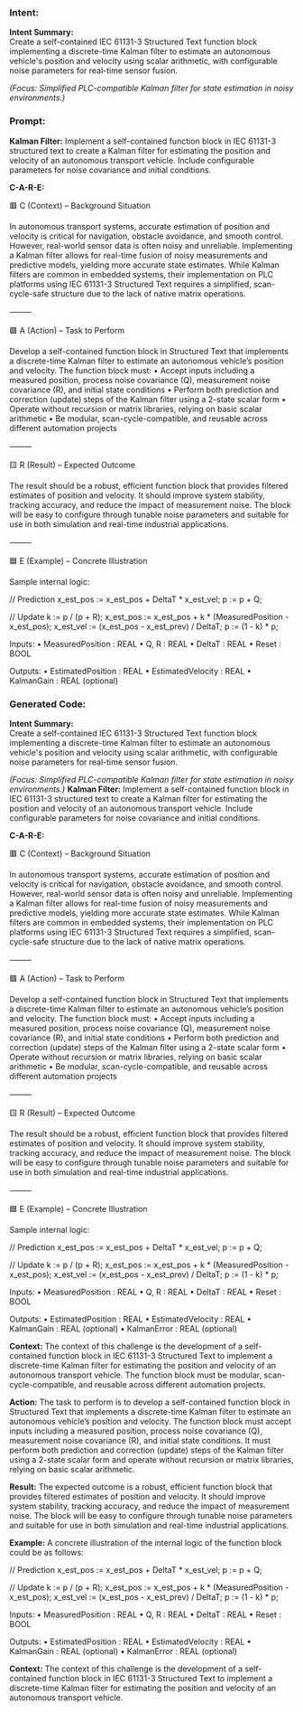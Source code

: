 ### Intent:
**Intent Summary:**  
Create a self-contained IEC 61131-3 Structured Text function block implementing a discrete-time Kalman filter to estimate an autonomous vehicle's position and velocity using scalar arithmetic, with configurable noise parameters for real-time sensor fusion.  

*(Focus: Simplified PLC-compatible Kalman filter for state estimation in noisy environments.)*

### Prompt:
**Kalman Filter:**
Implement a self-contained function block in IEC 61131-3 structured text to create a Kalman filter for estimating the position and velocity of an autonomous transport vehicle. Include configurable parameters for noise covariance and initial conditions.

**C-A-R-E:**

🟥 C (Context) – Background Situation

In autonomous transport systems, accurate estimation of position and velocity is critical for navigation, obstacle avoidance, and smooth control. However, real-world sensor data is often noisy and unreliable. Implementing a Kalman filter allows for real-time fusion of noisy measurements and predictive models, yielding more accurate state estimates. While Kalman filters are common in embedded systems, their implementation on PLC platforms using IEC 61131-3 Structured Text requires a simplified, scan-cycle-safe structure due to the lack of native matrix operations.

⸻

🟩 A (Action) – Task to Perform

Develop a self-contained function block in Structured Text that implements a discrete-time Kalman filter to estimate an autonomous vehicle’s position and velocity. The function block must:
	•	Accept inputs including a measured position, process noise covariance (Q), measurement noise covariance (R), and initial state conditions
	•	Perform both prediction and correction (update) steps of the Kalman filter using a 2-state scalar form
	•	Operate without recursion or matrix libraries, relying on basic scalar arithmetic
	•	Be modular, scan-cycle-compatible, and reusable across different automation projects

⸻

🟨 R (Result) – Expected Outcome

The result should be a robust, efficient function block that provides filtered estimates of position and velocity. It should improve system stability, tracking accuracy, and reduce the impact of measurement noise. The block will be easy to configure through tunable noise parameters and suitable for use in both simulation and real-time industrial applications.

⸻

🟦 E (Example) – Concrete Illustration

Sample internal logic:

// Prediction
x_est_pos := x_est_pos + DeltaT * x_est_vel;
p := p + Q;

// Update
k := p / (p + R);
x_est_pos := x_est_pos + k * (MeasuredPosition - x_est_pos);
x_est_vel := (x_est_pos - x_est_prev) / DeltaT;
p := (1 - k) * p;

Inputs:
	•	MeasuredPosition : REAL
	•	Q, R : REAL
	•	DeltaT : REAL
	•	Reset : BOOL

Outputs:
	•	EstimatedPosition : REAL
	•	EstimatedVelocity : REAL
	•	KalmanGain : REAL (optional)

### Generated Code:
**Intent Summary:**  
Create a self-contained IEC 61131-3 Structured Text function block implementing a discrete-time Kalman filter to estimate an autonomous vehicle's position and velocity using scalar arithmetic, with configurable noise parameters for real-time sensor fusion.  

*(Focus: Simplified PLC-compatible Kalman filter for state estimation in noisy environments.)*
**Kalman Filter:**
Implement a self-contained function block in IEC 61131-3 structured text to create a Kalman filter for estimating the position and velocity of an autonomous transport vehicle. Include configurable parameters for noise covariance and initial conditions.

**C-A-R-E:**

🟥 C (Context) – Background Situation

In autonomous transport systems, accurate estimation of position and velocity is critical for navigation, obstacle avoidance, and smooth control. However, real-world sensor data is often noisy and unreliable. Implementing a Kalman filter allows for real-time fusion of noisy measurements and predictive models, yielding more accurate state estimates. While Kalman filters are common in embedded systems, their implementation on PLC platforms using IEC 61131-3 Structured Text requires a simplified, scan-cycle-safe structure due to the lack of native matrix operations.

⸻

🟩 A (Action) – Task to Perform

Develop a self-contained function block in Structured Text that implements a discrete-time Kalman filter to estimate an autonomous vehicle’s position and velocity. The function block must:
	•	Accept inputs including a measured position, process noise covariance (Q), measurement noise covariance (R), and initial state conditions
	•	Perform both prediction and correction (update) steps of the Kalman filter using a 2-state scalar form
	•	Operate without recursion or matrix libraries, relying on basic scalar arithmetic
	•	Be modular, scan-cycle-compatible, and reusable across different automation projects

⸻

🟨 R (Result) – Expected Outcome

The result should be a robust, efficient function block that provides filtered estimates of position and velocity. It should improve system stability, tracking accuracy, and reduce the impact of measurement noise. The block will be easy to configure through tunable noise parameters and suitable for use in both simulation and real-time industrial applications.

⸻

🟦 E (Example) – Concrete Illustration

Sample internal logic:

// Prediction
x_est_pos := x_est_pos + DeltaT * x_est_vel;
p := p + Q;

// Update
k := p / (p + R);
x_est_pos := x_est_pos + k * (MeasuredPosition - x_est_pos);
x_est_vel := (x_est_pos - x_est_prev) / DeltaT;
p := (1 - k) * p;

Inputs:
	•	MeasuredPosition : REAL
	•	Q, R : REAL
	•	DeltaT : REAL
	•	Reset : BOOL

Outputs:
	•	EstimatedPosition : REAL
	•	EstimatedVelocity : REAL
	•	KalmanGain : REAL (optional)
	•	KalmanError : REAL (optional)

**Context:**
The context of this challenge is the development of a self-contained function block in IEC 61131-3 Structured Text to implement a discrete-time Kalman filter for estimating the position and velocity of an autonomous transport vehicle. The function block must be modular, scan-cycle-compatible, and reusable across different automation projects.

**Action:**
The task to perform is to develop a self-contained function block in Structured Text that implements a discrete-time Kalman filter to estimate an autonomous vehicle’s position and velocity. The function block must accept inputs including a measured position, process noise covariance (Q), measurement noise covariance (R), and initial state conditions. It must perform both prediction and correction (update) steps of the Kalman filter using a 2-state scalar form and operate without recursion or matrix libraries, relying on basic scalar arithmetic.

**Result:**
The expected outcome is a robust, efficient function block that provides filtered estimates of position and velocity. It should improve system stability, tracking accuracy, and reduce the impact of measurement noise. The block will be easy to configure through tunable noise parameters and suitable for use in both simulation and real-time industrial applications.

**Example:**
A concrete illustration of the internal logic of the function block could be as follows:

// Prediction
x_est_pos := x_est_pos + DeltaT * x_est_vel;
p := p + Q;

// Update
k := p / (p + R);
x_est_pos := x_est_pos + k * (MeasuredPosition - x_est_pos);
x_est_vel := (x_est_pos - x_est_prev) / DeltaT;
p := (1 - k) * p;

Inputs:
	•	MeasuredPosition : REAL
	•	Q, R : REAL
	•	DeltaT : REAL
	•	Reset : BOOL

Outputs:
	•	EstimatedPosition : REAL
	•	EstimatedVelocity : REAL
	•	KalmanGain : REAL (optional)
	•	KalmanError : REAL (optional)

**Context:**
The context of this challenge is the development of a self-contained function block in IEC 61131-3 Structured Text to implement a discrete-time Kalman filter for estimating the position and velocity of an autonomous transport vehicle.

